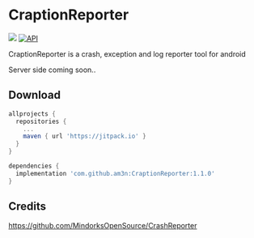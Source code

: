 # CraptionReporter
[![](https://jitpack.io/v/am3n/CraptionReporter.svg)](https://jitpack.io/#am3n/CraptionReporter)
[![API](https://img.shields.io/badge/API-16%2B-brightgreen.svg?style=flat)](https://android-arsenal.com/api?level=16)

CraptionReporter is a crash, exception and log reporter tool for android

Server side coming soon..



## Download

```gradle
allprojects {
  repositories {
    ...
    maven { url 'https://jitpack.io' }
  }
}

dependencies {
  implementation 'com.github.am3n:CraptionReporter:1.1.0'
}
```


## Credits

https://github.com/MindorksOpenSource/CrashReporter
